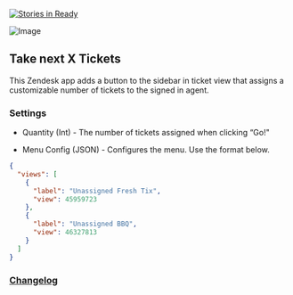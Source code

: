 [![Stories in Ready](https://badge.waffle.io/Skeyelab/Take-N-Tickets.png?label=ready&title=Ready)](https://waffle.io/Skeyelab/Take-N-Tickets)

![Image](<http://cl.ly/image/2C323u2R1o24/Image%202015-03-20%20at%202.53.19%20PM.png>)

Take next X Tickets
-------------------

This Zendesk app adds a button to the sidebar in ticket view that assigns a customizable
number of tickets to the signed in agent.



### Settings

-   Quantity (Int) - The number of tickets assigned when clicking “Go!"

-   Menu Config (JSON) - Configures the menu.  Use the format below.

```json
{
  "views": [
    {
      "label": "Unassigned Fresh Tix",
      "view": 45959723
    },
    {
      "label": "Unassigned BBQ",
      "view": 46327813
    }
  ]
}
```

### [Changelog](https://github.com/Skeyelab/Take-5-Tickets/blob/master/CHANGELOG.md)
